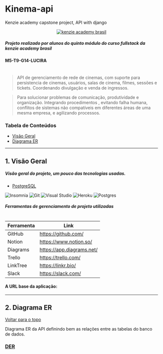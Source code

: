 # Kinema-api

Kenzie academy capstone project, API with django

<p align="center">
<a href='https://kenzie.com.br/'>
<img src="https://avatars.githubusercontent.com/u/56847172?s=200&v=4" alt="kenzie academy brasil"/>
</a> 
</p>

##### Projeto realizado por alunos do quinto módulo do curso fullstack da kenzie academy brasil

#### M5-T9-G14-LUCIRA

#

#

> API de gerenciamento de rede de cinemas, com suporte para persistencia de cinemas, usuários, salas de cinema, filmes, sessões e tickets. Coordenando divulgação e venda de ingressos.

> Para solucionar problemas de comunicação, produtividade e organização. Integrando procedimentos , evitando falha humana, conflitos de sistemas não compatíveis em diferentes áreas de uma mesma empresa, e agilizando processos.

### Tabela de Conteúdos

- [Visão Geral](#1-visão-geral)
- [Diagrama ER](#2-diagrama-er)

---

## 1. Visão Geral

##### Visão geral do projeto, um pouco das tecnologias usadas.

- [PostgreSQL](https://www.postgresql.org/)

![Insomnia](https://img.shields.io/badge/Insomnia-black?style=for-the-badge&logo=insomnia&logoColor=5849BE) ![Git](https://img.shields.io/badge/git-%23F05033.svg?style=for-the-badge&logo=git&logoColor=white) ![Visual Studio](https://img.shields.io/badge/Visual%20Studio-5C2D91.svg?style=for-the-badge&logo=visual-studio&logoColor=white) ![Heroku](https://img.shields.io/badge/heroku-%23430098.svg?style=for-the-badge&logo=heroku&logoColor=white) ![Postgres](https://img.shields.io/badge/postgres-%23316192.svg?style=for-the-badge&logo=postgresql&logoColor=white)

##### Ferramentas de gerenciamento de projeto utilizadas

#

| Ferramenta | Link                      |
| ---------- | ------------------------- |
| GitHub     | https://github.com/       |
| Notion     | https://www.notion.so/    |
| Diagrams   | https://app.diagrams.net/ |
| Trello     | https://trello.com/       |
| LinkTree   | https://linkr.bio/        |
| Slack      | https://slack.com/        |

#### A URL base da aplicação:

---

## 2. Diagrama ER

[ Voltar para o topo ](#tabela-de-conteúdos)

Diagrama ER da API definindo bem as relações entre as tabelas do banco de dados.

### [DER](https://viewer.diagrams.net/?tags=%7B%7D&highlight=0000ff&edit=_blank&layers=1&nav=1&title=Untitled%20Diagram.drawio#R7Z1bc9u21oZ%2FjWZ2L%2BQheNDh0nacJtM4yRc7adMbDy0xFhtJVCnKsfvrP1ISKYkAKYAkeMBamT27sSzDCtbLB8A6oWdcL15%2B9%2B3V7NabOvOerk1fesabnq7rxCDhf6JXXnevkKEx3L3y5LvT%2FWuHF%2B7c%2F5z9i9r%2B1Y07ddYnbww8bx64q9MXJ95y6UyCk9ds3%2Fd%2Bnb7thzc%2F%2Fa0r%2B8mhXrib2HP61T%2FdaTDbvTqytMPr7xz3aRb%2FZqLtv7Ow4zfvX1jP7Kn36%2BQl5yV46y2D%2FUf87PgLe%2Bksg%2FA7t7b%2F0%2FF71s0sCKJ%2F6WVPfxv%2B70f07osnz3uaO%2FbKXV9MvEX48mQdvuXtD3vhzqN5Phroaj9Q%2BOuMm55x7XtesPvb4uXamUfGis2w%2B0xvM76bzIMfjcvxA9f959cPP7Vg%2Be6X8S24vX36PHzs67tRnu35Zj%2B%2Ft96zG9p3N0PBazzt4WStor8G9mP00tU6sP1grw5DC18I7R3Y7jL8pxlvyPbr%2Bdxerd3t23evzNz59IP96m2CeKD4q6sf7osz%2FbITR%2FTeUCcfwsGiL6PBo2m%2B23%2BY6Nv23H1ahn%2BfhP%2F26Dde%2Bc46%2FCwf7HWwfwc9O%2FsJe3b8wHk5emk%2FW7873sIJ%2FNfwLfvvWrEqXlMa%2B3XQnT7evzY70pxh7l%2B090J6SsY%2B2Cf8y95EAuYyKHNlGir8pweuPf8SPoP28mlrs1OTRPM69b3Vve0%2FOcH%2BhZXnRjN68%2BzsnoLt5Lvz%2BbU39yLLLr2lE79t%2B4%2BzrsL%2Fhf%2Fca%2B3C6lnhB7gOvyaHr8P%2FRW%2F3g2tvuQ78UCHRr3JCQ%2F1yImNdBd5q%2F3vmzo%2F4Y%2Fj7yYz%2B%2FugFQfhQZZk1V9bnbb23rcFrWlmWNSnLfv5DxLZe%2BG%2F9Md%2FibOZOp85y90hGCLYP9maYkjn%2FyZynjZF%2BEDntYXDb48gAhuD87wc7zIrwaPY81P7SDpwrb7OcrimjJp%2BzuJ0tys7h23Vts9n%2B5%2BOn%2B%2Bj%2Fv374EP7n68f3%2F%2Ff1poUiiOm7e%2B%2FVemVP3OXTh91PDlIqsWSo5CX7qR1Uqhqu4WqQzQAy%2BDWJ4B80Df5hKcvW9MRzzv6Ae%2FZVx%2FyIsurSXkQf9dvll%2Bt3l1%2F%2BZ2m%2FqcP7yuUBju9j5Lscvo%2Bb5nvsN1EC8GPu6Vcd8IRQZp1ufDtwvWXvWu9dakesNyjWt87%2BVSGeXyAqI%2F7j9erm3%2Bn60%2F3zy5dfL5cauZr80R%2FTvjZkfCWMJ3qNkGfbtpxjrjHI5wsVFOXZU0G75XbTZ88fItgvn5THfFmJwOM8ffZDzlfDee4AjDTOlzuntYzzI24DqM75JEh8ZNi1u%2FRWa4fazeuW9Vv8YutMXxng%2BbUBDvBEo89%2BSPhqCD9qmvBEK3dMaxfiD1JFxhONPqS5i%2BljvJFPc55o6mNeRB8AOU%2Bf%2FpDzlXA%2BySZskPN0JkYLH3Tu59jkNoH6nKeTJXxnHj4DzsM0%2FM0J6N9c3t9AcdiICAQg6MslYSDos0FvNg%2F6cv64toF%2ByG0C9UFPe%2BMmc28dAhIy6PkFojLo%2F9GsH8v311%2FHjuW%2B8T56i%2F%2BM730d02xkcX5YI%2BeZto0H7hrm84UKivJsu9LO1onvhL9y%2BmAHqiO%2BrDjAEd4o571FwmcS3tAaJ3xHk2zyhYqEN2g362Y1hUx4AXGoTHh24i1NgW3Jcv9%2BFu0KfCxdDr9jxXHUPbz7Q4vSh0EYBtXjN1afBw86mCJQK0v4yyCzi5eZxpVX40DHUlSqXiYggyvsqaBjK1i%2FXEAnOcv2qNplm2e4OoSDIRZZ%2BGeUMNeM%2F45GWPKFirAnDHf59jh2tpa5dcavqr5NQB3gEB9XYSHiK0c8o4q5XsTrtBe%2BhU855%2FwnQkXEx2Y8smvwujqGu5pVbWV1oTLc2XkFDKUg3auhO6t%2BWRreM6zb0djKGa2CAnzGXNB%2B1%2BVm8ej4D96Ph7Vjh4%2BSrr3%2FeK8g5EuLAyDlsXhZGuUZ1ct1U16l8uWDVpHyhJH95rzM3Ec3eACxny%2BtEJVRb%2Fz7%2FPfdw7u%2F9M3Nz28v7zz7499OfwC6l7Rc0jOqmKWRnm3ccsH2xkCfr1RQnGdPBR1o327hHzKCsArVL5eVhsqAZyaRkZL5kkj4nHIHRv2yNMJnWLejiD%2BjVVCMz5gLGvLAKx5E5AGQ83g5gDTOM8qX2XmzFaTNZli3oxcEnNFqac7nzbg459Oj1fLc0r5W4HUPIvIQ5HxxuXANV0eont7OX7tLZ2FnCgJSwUOq3oHwgtsYVbBDZ9sLCx74lmVdeFluvOBBV7vgQceCh2QqsOChEp2ofCxjzw0WPMjCf%2BMFDyWzJFqWDYsFD8lU0PkReG2biEBUpjwzxWCArcBlUb7Omge2bfVuUj5fqKAoz54K2pEycYPXHsgcKQFdwIM7aA%2BOVLg3X%2FLASKVp4WPO%2BxSDdNiwp4J22Kxm0dQf3exA4OAdPTTZc4MeGml4b7zWYdBRF02%2BUhHvA9pF4yxsN%2Fq57bZdoYzXslIAB%2FS4BzUCvXqg11nSwDZuRztQ5CsVgT6kvWz2dOo763VP9Q5DZaUBD%2FBY0SAL8LVWNLCN29GChnylIuCHjJq1ILqeB6S%2FXUAY8PCOhQzS8M6dDysN7x2tY8hXKuJ9SDva%2FnNXE2964nEHBHhpJQwKAB7vX5MGeMYFbPUCPtaYGoAHeQEb264Mx9vWy%2B6tnGV01%2BbM2%2FjHzhqiAfDDCwhEZcxnlPEh52VxnnUNW82dJ8xOgP609IkyxxnhgsJ%2Bhpnx4s0S8oAHfZMO5CD0K4J%2BnQWvGdbtRIPoQtBPhIvQJybexVlCHipDn91hlVLLZ%2Ft1EU7ow%2F2262yGKgA1pujHmN6j3GI44pPuFcfWJIMKWM40Guh1mm3WXHGXaUvBNK00Fxy9Rne0K0WubkEt08yZoBdpkD0pSqokZ7XWq12teYarQTblKp46Dn4B578w%2BBkNKeoFf7nEiXaFXizu2Vcd83TGBNy7HPhVAQ7reGWPJKwzOlDUi3WVruvBy3oSHdLxMziBlZLaUBnubPejhR2GJOGd1YNCGt8zjFvOF9ey5t4WvwkUYnzGXNC%2BOOiBFAF5qIx5Nrxoyt96z67zcOes1663zNQFoFDKOE5xjUMp3PtzImuDTjCWwrk4dy%2BYQtSOpiTSBbVYs6cC4ymV6ATeqo0RFVn4bzykQuiYytv245%2FTHBhjSaaCDrIsthvvYBa55Pysm1XbJ4TKbs3GUEv23GCsRRbwGw%2B2EJWiLQTDLUlCEB1uWU9mznQTft7YDwcwoC6gEHiYZ4TokPPVcL7WqEvGZ6adreps7RPpIvkJwz2729zD29QLyAIg7rGvoDTcMzqB1417lRoLEoFLzNXnO%2B1%2F%2FeU4P6c20Mt8RMQBkPLYXlAa5RntweumvEr9BQ9aRcoThtPVeZm5j27wALceQkQhAFGPDahkoZ7VKLxm1DM8ui180rktALLnVIZlac%2Fcyncn0ad9c3P9%2FvbyAxy%2BV9JrqvN8Z6cSa5h4I43vvA1K5FVFaJ0oZy7Ua0oDmXmTMRf0iQ1OHVxpeQCEPibfSIM%2Bo3t43dDvRPpNMeiDTMZhzwUjswJ6XZyAPFSGPjt5iz4Q3oVbhHWmHiDVw8U58q8pm52DuC6vtaAOeYkW6WXXvXo4Xe16uES6oBZp9lRgPVwlOoG3WqNbThb%2BG6%2BH0zvhlOOdf5BuOPZU0F64cHNLVUbocELrAuKAR3j0wckifOMFcHonPHC88w%2FS58buCk%2B73NaOHQCFOzrbMueGGNhrUBbdW1D2ZpRzzrWL7wetIuCJQbvm7GfbnduP7twNoim4%2BvTpw83lRyiUF1EHQMyXK4hCzLe63M2gnXDqVDcn0kXqE4P2yEFvXSQgD5Wxz84zYIR1EPsVYZ%2B3%2Fs2sAPsZ1i0Xe2kH9M8ItzT086ZfHPrp0Wp5iGnoQ0%2BaFZCHIPSLy4VruDr0wnD%2BIfSrgT53vpW8pNmSDrs2Qz8RLqidfsZc0J476EmzAvJQeafPvh6WpsK9O%2FnpYNps9N2%2BGW%2FW43sk4q1zc%2FdImPQDDmiVFsjSNIVX6cbzZk2182YT6YJap9lTgXmzlegE3oKNWVWy8N943qxJZ1UpE44xMckquZ%2Ba9rPsgjHr3QVu8IIxAuIAB3wyAr3hl0r8xvNoyYje8SuD%2FINykflkRG%2F4V%2FbrIpzBbWdCeMwXUQdA6GN5nCzotyC9dqRSgdxBq4h5MqJL5Nz1wzrYTKNJhJdcK6ANlSFv%2FPv8993Du7%2F0zc3Pby%2FvPPvj304fKyikIb7O1Fqmbcud2RoDfK5OQeGdORP0YS3wAnv%2BsHtB5cazJYWhMtszFj7000uje%2FM3SIwU9tQfpAsK%2BBkXvdK%2B%2Bs0aZL2EgCpUpv0%2Fn67uf775bzH78sftP59%2Ff33zPHvGnbw01td6hQTTtp3YyZ9Lm80TLSjKM2eC3tavAzvYrE%2F8NW9u3l5%2B%2FXAffv%2F%2BSzezcSrXhdKcZ6YSW1gXJ430zV8mYalbF2eBLIbOmAusiyshD4DQL3ddJEI%2FB%2FrNXyZhlXPUtRr6Q257qA992mMHvS5OQB4qQ5%2Bdo0u7dL6uHT9TDpCK4izttCiuTwZDShdJAdxJVXsVPS3Y9irnpun4Gi1Qg2UJr9GMh55pXGnRFkvtqrhEuqBWafZUYFVcJTrJWa5H1S7XPMPVIRxMl5WFf0ZVXM34VylZ1sJc2WQqaLfK0l5EnzXuNW7B6TUuoAt4cMdUKllwZxTA1Qx3lS6SsDBxKp6KeNdwHGNZ%2FThiOyFw2F5J5pSabCcDzJ2SBXdWoVu9dCeDcm65duH9oFXkOxnQTjlnYbvzI8Qb1Pa9w04bCRoBCHtMn5IGe0bJW92w70T6FPeDDDJjKmMuaBfcyl6vf3n%2BtJdzNdw%2Bqt46CVQH%2B0rSplSFPaZNSYM9owKubth3Im2K%2B0EGmSmVMRe0S%2B7R9YPZQ5Qt1VM2R6q0MOARPk7eRMJXTnhW3VvNhB924sII3gc50SoSngxpr9wk%2FLnVLDLAkYve%2BE39LbyALgACnnbyIeArAjyj3K1uwJfzxrUN8Aa3CdQHPO2Je3KW%2FjHcI2eN%2BnDn1wRAuJfLq0O4i5W11Q33ct63tsF9wG0C9eFOe96idhXHcDdAwJ1fEwDhXi6vDuGeVw%2FVONxjlSkC9zG3CZSH%2B4h2uk3c4DXF9vbZujqq84tBZaoz%2B61i9ow0ptdZ5Mq0bUdzZ3J1CornzJmgj9jRbQCbleNvtt0E4v5y%2F%2BvpqmC9pCJUhjq7DYeJtavSsF5n8WqGdTtRvVqovZAJspY1Yy5odxv0nnIC8gAIfaxplQb9OotaM6zbiarWYtAHWeOa0UCNdsNB7ylXzU2%2BnYc%2B%2B7ocjoS67TO5ax9Hwn%2FX1SxYzHu7dlLOcnrp%2B1sp3HwJjXzv3drL18iQ0Sd2pkdP9Vt74c4jHL5z5s9O4E7s%2FTdikUydH%2FZmHjANu%2F%2BUa2%2FjT%2Faf6rr%2F%2FPrhpxYs3%2F0yvgW3t0%2Bfh499fR9cD%2BJVJ%2BuNZP9GZ%2Frk8AKDaAybJS%2F6ztwO3Gfn5APnCONztMgdJDcwBhdj7fBnP0A6uT4ecDcT%2BzEOsqCGNVN98RJnbjzQbqaogSpzD3Jka9WuL%2BfFDf6Kf0P49%2B%2FRMBfW%2Fqs3L%2FtRt1%2B8Zm4NuDWp0ZpkbiviEVujyXGcs5PqzCEqQkLG%2BQNJFiFPTngnRBhqz3%2F96%2FiLo5%2BKvjz82PYrIfEyNTnWafGyV1nNapl6h%2BNT9JnDgvIdD04HGms1y7dTa3Rr7N83hqd204sKgBrJ0mtWAIfDrn6AxTAiFxoZnAJJPwOk7VefHd8NZ2bbhrgcpQjnCpvc794ekRJjdCqtwiIl5qlIh2QgS6TMFcCgYwa%2F7xJ8M46WgPpTEy21hhCDdbXMkKU0a5AtqlIuIQN0si3bsvnKLtOfmmlcae4%2Bg%2Fb9d7Q%2Fdb500eNn0F57kP2py%2Bokx%2FVnVqobruHqEA6m48rCPyPEz8S%2FPpKE%2F1hi6gV7EtWWJn%2Fe5IuTPz1aDQ%2BwSfsFzjar7vASUL1ABJFfXDBcw9URHSQY4pfF%2FPgu8saYT4i6EX5SWYS%2F89RPOuhiWlcRecBjvs4RPkDmF2I%2BiV2szUE%2FNqaC0Bdws6oPfTqPAnpal7gXHg70GVdd3HrPrvOAEZn9d61UtIywyu2Y1z4TaU572PdOCLj%2FE3mXCsjUeqc349YJlQIyMK%2BhYE8FvVRjQKaATlS%2B35s9N1hLLwv%2FrIBMvfink2Peth%2F%2FnOYAWVvPngo6pWax3XdnrQCtE0BVx7NqrqFQE%2FTYo1wa6Bl1lvWCnpGsrQzoYfYrZ08FfZzbdrOFB%2FpqmpWrCfoRRxuVxgqPDsVG33uHMqRzhUeHWqPvx98rU3jErprbve9s3VG8RLQmo3%2BQqhUhWrpYhDejf2ScG0lyRv%2BolWUne%2Fn2tQtNM3vHxXMjw%2BBTMYl%2F9KhiZfezojUr0fiF6lhy01XPq95smepH6TpjzSqo%2BnS1HT2SbNXTqfN3jh2sH3YRlDtnvXa9ZeaKDiiGQpIuBnGJJaMNbc0xlBHoDDcBj%2F2I%2FxaxtsRQRnSCm0oxlBG2sYmnIj7GYwylnE7AnbjGeMGrLPw3HkMZ00u7Mq61McjLXtlTQa%2Fy63D%2FDc%2BzJqAJcJxPzq0I%2BspB33gMhWgKB1EOykXUE40Oo%2Bzi5eudlwUe9EXkAZD6XWkn2NcuyDlvNMN1fBRnMa2kidJ%2BQM0YFXFR08LjbasUJ66fdUfHa0xr3NGH9jqxF7moO5qYqXhOMnJN7mjCyOVvgeYLdiKMFBKvmOFOaOY9eUt7fnN4NVuu51sQDkYtk2E%2F6fGd1TiOv7tXnFoWu9p17SLONK5NifS27N6d%2FHSC9cM2QpK5LAOKiegp8BhxVWFzIRHCqD0Q2UF1%2FKwk4IEnAunpbQmKEEa9gUpRkYN68bxEGCUCGBcpohR4RydGBQKgRUDAYVZgEWg8NEIYhQfqeMwGeKnXYS7oACfM6IiIKgDSHnQalFzaNx8fGdAhUoVoj2lQyVwwKsVWG38ys9cAK01ElAGP%2BEOO6vEG74gQdBMfJfmTce8krqIViKvQCuNNyU%2Fcch10P49T3mczHbrg9T4PrNOBLL1mz%2FOwzYVUkSb102ucom06XyWK%2BHNR4bUphLfehFhtKzghqdKDUfpSJu4AX2qg2qusyJDezX1dO%2F7Dtbt0Fnbmgg4oqNLXU%2BVFfZPX5SIxrDKiN2ciu6%2BOn7FEXPiJwjsUVhnRwU6lwiqJevGYlVwLhmGVkkqBd%2BwacWSkqbsIiDjaxBeB5sMqI%2FpQrY6jLZEurgCE0aljE%2B3B4TnZBFQBkPagr0yUS%2FvmwyqMzg8K0R6vTDzMBR0dnWydLRB5X8kViarynuNKpeaCKtsWSElNyD48opPEpyzUyEhmYn68p2iN97ivp7oMHUKtwpn55jgyw%2BEPGZ6ObGjj8Pvj5M%2Bw3mu5CaOXRos0zLg8XrMGqOCz8Q89JTNSNLiXrIaJb10zLozx0R9Zer3%2Bevvz2zf70%2BvH4PeHq7vrN%2Fpk1afdrtu%2BW1hc0qMvLTEMi7EWj1mLZ1odRXbNTHvRrlOR3VLHT0Rsu%2BbqulQIhGlaWZZVpq4kV7egjkPMmcCakipUknM4GlR7OOIZrgbZYD2JJPCzwh61gr%2Bck7OmJ55z9kGWjjBngnZuwrotvqQ8wPEdK0gk8Z0V6KiV7xxOzeafcM7ZB1kswtYh7eebbnw7iJqVxxcEx6g3KNS3zv5VEb6SmhE1CU9A3zcrE%2FFEb5rxpJxfrl2QJ%2FwGUJ7ytFduN332%2FCGC%2FfIJJuYFJAKP89gUXRbnueMv0jhf7pjWMs6D7ILOngpGF3R36a3WDrWZ1y3rt%2FjF1lm%2BMr5X0gxdTb7Hm03ke%2BV8HzXNd73cGa1dfE%2BEinyPzXgcdV1MH%2BM9fJrxRFMf8QLqgId4LDOThHidNI54js4tzT%2FlvA8xyKIy9lTQGRK%2BM3ei3k3T8BcnjH9zeX8DxU0jIA94jMfiMlmMNxtnfDkXXMsYD7KUjD0VjEqyubcO2QiY8ZVUlCnK%2BHK5F8j4bMYPm2Z8PLAajOev31ad8Qbtgpv4Tvgrpw92AJPw%2FOIAR3iDduwh4SsqiGqc8OW8cO0ifCJUJLxBe%2BA2qylkwguIAx7hab%2FetkS5fz%2BLdgU%2Blir3IlvtDZO4YHT6IrzkesQTixJp%2BAbtYBOojTX4y2Kyi5XZxpVmW9rBplK1soEut2QqaJcb1isX0EnOuj2qdt3mGa4O4aDvTRb%2BGSXL9eI%2FDvCocTJD31tiV0b62%2FY8drZ2uXXGr%2BxoVonzTU3Em%2Bh8k4V4RtVyzYhXyfmWCBURb9LOt%2BB1dQx3QGVsArqAB3fsOCQL7qx65ZrprlLTIRO7DiVTwWg7tFk8Ov6D9%2BMhurk6%2FK3a%2B4%2F3YABfScchRQGPLYekAZ5RqFwz4FXqOmRi26GkgxrteXNeZu6jGzwA3sZX0nVITcpb2HVIGuUZ5cr1Ut4q54BrF%2BUt%2FqwH5SlPO9%2B2m%2FesC3NUr1UWkAY8wJerZ0XA5xQ5MIqVawZ8OSdcywBvchtAecDT%2FjfgRQ4C4oCHeOwoJw3xjFrlmhGvUks5C1vKJVNBe%2BCAVzkIiENlxDvuP95C%2F7M%2F0uZXHw398%2FfvA9atQEj4igjPqFSWRnimbek9fBfvOc6VLSjcM2eCsaHPv%2BO4w9nylYtDZdyz73yiwzjXW7lkygFQMVsM7BjgBm%2B%2Be5I1Wf0dXaCjKAKVU4mwu1PLNqCDKCrVsg0wrJJMBR1WUXB1LljLJqATeMs1Hs9k4b%2FxWraBSiGWAcgDGXsq6BMZ3sApIhBwlI%2FPHUj5yinfeDnbUKWLHYb886865Yf04W01i6b%2B6DIHAiYRVkAY8OiOdzrIonvz9WxDlS51SJSKeB%2FShzNnYbvRz20LHFRPfBWQAjygg%2B4vJxfojdevDemUty4GzfOFi3wf0slv9nTqO%2BvMUof2SaAy1mMzucy5GWEzCmmsb7yKbaRSM4oRNqNIpoKRtr7dsHsrZxnd2TPzNlH75qNrNwFs6QUEAg7zY9BpNlIx33wt25h21bbwMS%2ByoR9jik0yFbSXFXhhm4A44PEe82qk8b7xwrZxJxJrCvEes2ySqaDPbsCr3ATEAY73JAZQ%2BjKfhztnvXa9ZaYuAJU%2FjONkmSRBnpE9o1sMi%2Bq6LJYTAvpkJpBuf5B4mQoIpnmlrdSE0EczlUogDurFBZsQLIKoRik5q7de7erNM1wd0tHp1RvQIiBwXCuwCDDqIGpeBHR6iVcm5H6QLq4AJH5qjwy92G7CwYXcRWQBEPeYYCUN97xHOom4L9dUrF1R94NWke9Ep5OqsEe4iEIAoh4v65SGelZ1RM2sj0dWhPV4YefBsvShbeW7k%2BjTvrm5fn97%2BQEO4Cu5qVNRwBuYQCsP8IxqiboB34kU2kKeG4GOj%2BrTnj6zAc%2BuEpEHQOrjFW%2FyqM%2Bom6ib%2Bp245K0Y9fHKt2Qu4kw%2BzLEqIg941DfpM%2BHd7urXDEFASq6KqZ10B%2Bf1ziQR2uo5nlxDDnKZFknkMfkN3prkKpNOuFEquSpRLy7VxKQLGjC5qohSAK7a6KGTtgg0n1xldsJBx20B9Mkd5oL2yYUb3eRYFofadUChdgF5AOQ8%2BuSkcb75rCqzEy45bgugFy6Zi1hHqTu5oSIeHXA5UgFdLCcX8S3IprLKuetaxniL3wTqM5521dnPtju3H925G0RTcPXp04eby49gOC%2BgDoCcx%2FYl8jjffFKVpcbFrWe0i9gnFu2c2xXEBbMoucoHWBgnIA%2BA3C9XOoXcryKtypTH%2FXIeulZTf8htjzOczpt%2BceqnR6vlKaZdddCTaQXkIUj94nLhGq4OvTDu7EbqV0R9vXmvTskrvttMfYHukcrv9Rm3fUNPphWQB7y9PqMl%2Bde142fqAVAubd9MJ9MahkEJg9l01iTSOF6yzXjHl2mRxE2BztTZybT19hQmjP7iSiXTJurFpZowuoNjMm0RpcDrM1yy93jHFwGRs5r4IsBIpq17EVAqmXaMybSHuaA960t7cdyyygKUZCWgDICIxzxaaYhn5NHWjXil8mjHmEcbz4Wu0W70yerHEeEJAUT4StJo1SS8rmEarTTCs9Jo60W8rpVz1LUL8QexIuJ1jXbSOQvbnfdAdp4VkQZAyGMOrTzIM3Jo64Z8Jy4B5H6SMWn2MBe0E25lr9e%2FPH%2Fay6uJ67CrXoJMAAIfk2flAZ%2BRPFs38DuRPMv9JFeWL6sA8GmX3KPrB7OHKHuqBytnSkQY8BDPuOUVEV8R4pPJbQ7xJe%2BCbRniBTr%2FKo94xj2wk%2FDnVrPIAEceeuO3OFO2dWavjPACugBIeNrDh4SvivBm84Qv55RrG%2BENbhOoT3jaH%2FfkLP1jukcuG%2FXpzq8JgHTHiz%2Fl0X3YPN1pD5wyfS0O2kXY64T2xdnTqe%2Bs1%2FA6WogIAx7xY8Aj8WUUTTVOfL3cca1l%2B%2FlErIj48LBIWdZdP6w3K8ffbMtU4451%2F%2BttQ7GtM3plfBdQBUC%2BY7K8PL43XhWrl7y%2Bu837eR1T55O5iH8ndiwqIg941GdcDo7Ur4r6jZfB6ka5Q1ubqW%2Fw20N96tOHN%2BAdi0TkAZD6HMG77UO5a05Ewn%2FY1SxYzHu7TiXOcnrp%2B1st3HwJrXzv3drL18iS0Ud2pkeP9Vt74c4jHr5z5s9O4E7s%2FTdilUydH%2FZmHjAtuzfh2tv4Eyfn3xNzNojXnaw3xjeBO9Mnh5cYRGMYLXnRd%2BZ24D47Jx84Rxmfo2XuoLmBNbgYa4c%2F%2BwHiQMBglBLHbir2gxyEQY1rxrVbh5FSn203V9RI1UmMI6u%2Fdok5L27wV%2Fwbwr9%2Fj4a5sPZfvXnZj7r94jVzf8Ary%2Fguw7OyTLohtkaX47ivQKwfa1xQiSSJJ2cOJV2KHLHKTkgxVKD%2F%2BtfxF0c%2FFX15%2BLHtV%2BUlHOfxnZdw69A6IikEjocFJZy%2BENqg7nmWrmDaefP7LiUjYwMHqMUg0dLmGTGyo5KY%2BonU4q7%2B1R%2B84o8A81wt0M7uoO1S93WzzCvvWG3SXhOVWgwe1Itnaz25kRpbDJZTSs4x26xUOVzD1SIdTIGWtgiw7utmLQKx91%2FCItCJDOhCvlWzsnTovOkX5396tFoeYtqRcbbfYIcXAgkSEQR%2FcclwDVeLZjA7Whr4R6PGwV%2BuPUGrwV9ZarQC4KcToqCnUgjIAyD0y2VYIfTzupbEqfnNUT9ulKUi9fntoTz1Ldq1Bz2VQkAe8Khv0e7B2%2B3FwBig2X%2FXil01SXyGJQ%2FWTX5EngffAu2aE4kFJAIvFZ%2Bp9aJG3aJdc0rFZyxsV3CYC9o%2Fh%2FGZIkoBd3GjbqGbTtoiwIrP1LwIqNzDwMIeBoe5oB11i%2B0WHF4HAwFZAMQ9Ouik4Z5xHVTNuE%2BuqFYS95V56LqP%2BwHtodv2J4OI%2B0o8c4rifkB75igtNJb2f0j1%2F947FAGcS%2Fs%2FZPp%2FP%2F5e9Wn%2Fu%2FedzfpPForWZP0P4oUo9kVZekp6vFn%2FI%2BvcSLKz%2FgccPsrGBNzXLjTN7B0Xr4wMg0%2FHJP7RQwmLvvvZHDVvv%2Frs%2BG44r1vveDx%2B%2BrXisk%2BCChzCH7RM%2BCM9LVeroPCpchdqJOnC50iwaUXBVvgQkHOiZyj0COimpR8%2FCNFTZYyKPAklYB8nurRGy8RIhYz0QVExEzNu4xoPNRpbF9qgZkFz9FZqhaALF8O2RzsJxGN8JXdkF9BOaigtvY%2BVLZwRvYf9unb8h2t36SxsSkMAo8t9klqudI1V%2FldzeHmE4WXOI2yi8A6Fl0eKh5dHGF4%2BzAWGl6tRCjwH1AjDy9IWgebDyyOVw8sjDC8f5oI%2BvEV9kwGGGwRUAZD2GF2WRvvmo8vxJ1CT9hhdPhiaji5Pts4WiLzH8HKOUGjXHKWF%2Bn26cWRhG55LAgn70EJ0LWuRINv0yYmZEi4WM%2B%2FJW9rzm8Or2X6884G0UdsCaf20A%2FnQvV%2FUgdw3h5EZjtp7Dk9HJmPtYnzU%2F1M%2F%2FT2yvcvjVgaYj6LEZNA7iRJr1gAFfDYCYqZUZqTbFfLqV9dGpyNp48FFzaGzMavLzmC%2BX9iWJ2Id%2FLvxgr2w%2BuutaC%2FDN5jW6mVr4%2Fj74d%2Beov9ee4vV3NneTP%2FZ9%2F4JF5x46PCz7kbfvZF6KsLlMDh9GKhgR7RohjqfX%2B6%2FsQhX%2FK3WtlGQo%2FX%2BdL8ebcntTeCt989c9O8MfO%2Bnk9oSMHYJmSIWWL9TEa%2B%2Bxephzyq8TjfXrHDrzeokXJECbr99jsd69A%2FWhi0CM5VDRcY6LQLC2odJFAHtS71z7GD9sCu2vXPWa9dbZm7GAQVEqah1eHZtPiA6Ltczp%2BPeEZHg25jfydaagOiYdpEqFRBN1IsOEn1M%2BzkxIFpEKeBcJsktpzAXAREXufgi0HhA1NBoz6kyLvKDdHEFMGI31ZGh1%2BFeHJ6DXEQVAGkPOgdSLu0bD4gaGu2XU4j2mAB5mAva%2FbbrrrDe%2BVwgYh%2BzHqPRHPcfb6H%2F2R9p86uPhv75%2B%2FfBqs%2Bozqak0FypS6pmcVtuJV6%2FReuEu9Yqvoa7PdEiPV3nqpOUarjrZZLAQFJ6k3YIVxctYopvSHuJL6dTPwRVJo4AeYb76U6MZMx7atTTtc9FNhJsk6FjmLJsvrZb6Rdmf2Rl3ML50gW1S2RPBTqFK9EJuO1iXLwJE%2F%2FszWRF%2BK%2FTI8y2LcdRoPmn%2FoyDIF%2B1SH5GhXr4UDhOdC6IL8gKzyrpG7JaJ4MCzoGy0oAHe9B7famwr9MhzLYtR4uT5p%2FyQrDHbX4yFfQ2f%2BqGj4U7AYt73Ntnzg2jZg5xXw3uk%2BzbxnjPqJNr4WNehPdj3NwnU0Fv7pebxaPjh6%2B9%2F3j%2Fv%2FA%2FYEgvIAt4pMdUD2mktxonvQr3nOfLFknPKLKauMEr0F29gDDgsR67Wklj%2Fahx1qtwtXm%2BbJH1jGqt%2F9zVxJs6R7iHtLPHtlbZ%2Fi0O2jfXIkK70HunDSK05IVKmqefbf9AYj9IaxL6%2BmbqJoDDsiLevyS%2B3yMZSjMu4u78NeX0MeoNW6DAAr3Tz3chOb7oRR%2BfKLtSVR%2BnqeZmrJyVf5xj0Br1p7QfPp4Fta9rqadI01Jt5KvT%2FdXf3vX46tvPB8P57%2B%2Fl5%2Fnwe0D6tH8VU1mPUllT5ukPeZscVJLKyrQY7SwV2TR1%2FGDENmyusluZyMr8xLR7s6N5rLm6BXUyYs4E7ekEmcVaUiUqH5KYU8NqUAUG%2FOydZjXgrzOFlfmJy%2Fk62%2BEOy5UsMp%2F2eELJXy0pDHCYL5fhiJhvRfIq8xOXa93fYsyPuE2hOuZjPxDI1NWS2gBHelIuuRFR347EVfZHLuemazHsCb81lKc97bFLElcPEe6emkHusuKAh%2FtyGY6I%2B3Zkr7I%2FcjnnXJtxb3JbQ3nc0346GNmrZYUBD%2FVYgiwL9XUmr7I%2FsgolyPmqRdQT2lcHJXm1rDTAwT7%2BGO1KHTxK8uuJpPidTx8skJRIq4yRI5gXKDpJEew%2Fv374qQXLd7%2BMb8Ht7dPn4WNf3x%2FFW5Mi2E81vOxbZpTUenRL3%2BmIvBmDp3el9YfprFvJ%2BYI6h8%2BySbGbQmJnXuO31%2FdB09%2BP1F61vhkZ4B%2BvVzf%2FTtef7p9fvvx6udTI1eSPvtW%2BBPDUBZb9EL4nAk%2FfM8mdD27E3Z7ikU1rfDE%2B%2FmPWq3kOX24ncsMzZdoaVZF0avWQWMVURIzR6UhWemtQnWou%2F%2B%2FtXy%2F9P%2F759vu34R%2FjX%2BZX4%2B%2BfjIyPu8nMmW6ibUzGPhFQajUZpro4D3h9eGRcwcmOaTHQmRdsu%2BYqu5WZ1cxPTJ%2FmOppZnatbUMd25kww0i9AplaXlInKR3i2bjATQxL668ytZpuWY%2FPe%2FDN%2Fxl2bL1rkPiMRYxaeE8JX7t%2Ff3qjaQKysKuBhHjMwJGG%2BztxqtmlVSMDIFy1inpGAMQ1%2FYfjKm8t7Fuav9d6l1kIdVAZ7zMHInhvMwZAE%2B1qzq9m2VSEHI1%2B1SHtGDsbEd8JfOX2wgz3zwezqMf8ic2548i8Q9IVAX2deNdu2KvR%2Fz1ctgj626ZGRN6spTNALyEJl0K%2F%2BtG9fvk5%2FvA5%2FfZ25A3sz33xi9Cq73V4Rfre%2FIhzj673s9IcB76adVAFzpv3KeeI7vk6z7Zqr81bG15mfWJnOZbm6BbVSM2cCO5dVoRJwCzd2LpME%2Fjqj68xPTDvk37Yf%2FHzGANm7jDkTjN5l%2B532Qxb%2BW6eAAuezkqoAR3nQ6bMyKV9ncJ35iWlHvDKUB5k7y5Yl7UZfbN0r6717BRzrMWE2WyytLAMscl1GXDrYj651MXvH1YMX%2BmDYK1BBSMuLUeWXt7tocTmWNbyorCBrqKfHqq4ki61aDg9kY6rViqhWuxiPBynRGkaloj0uYc3NOO2euq1UjfZoNL4wxwXlPdTGp4PpEVEyq2ElS12nd%2BMYHjm21uDU9AYxOXfZldQfsm1WrkFwx09QIg55%2Fp1ZayIk9O5aqRDJmNsiqp%2BjDHprjEGSAjoBd6YyOHan6uJfwIEmjv%2FG4yQGHSFv4VNfxIGWqBbJb9DhcQBViGVVAY%2FzGA6XxfnGIyWGCld55asWOW%2FQAXEwZYhltQGP9hgWl0X7WusQ2cZV4UqvfNki7mPHMLA6xLKyAEd6E5tISSN9nYWIbOOWc861mPQmf%2FBMedLTXjoIhYhlZQGP9LSjDysRs2RBjFSnX4MQTprLK0U0QfvgBAK7Jn%2BHobaE2k3aB6dSqN1ER1wyFbQjDkPtBXQCbwFHp5ws%2FDceajdpn5wy1SomeuWSZGLaKwe3KlFAF%2BBYb6FbThbrGw%2B3W7RXThnWW%2BiXS6aC9ssBL00UEAc84HN0eccqr5wqr9yMvrNVXvFepEVlXqmbCg1jWKLOazAep0YjKY0XLu0Kv%2FQ9Lzh%2Bu2%2BvZrfe1Ine8f8%3D)
